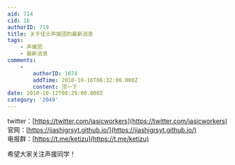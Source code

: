 ```yaml
---
aid: 714
cid: 16
authorID: 719
title: 关于佳士声援团的最新消息
tags:
    - 声援团
    - 最新消息
comments:
    -
        authorID: 1074
        addTime: 2018-10-16T06:32:00.000Z
        content: 顶一下
date: 2018-10-12T08:29:00.000Z
category: '2049'
---
```


twitter：[https://twitter.com/jasicworkers](https://twitter.com/jasicworkers)  
官网：[https://jiashigrsyt.github.io/](https://jiashigrsyt.github.io/)  
电报群：[https://t.me/ketizu](https://t.me/ketizu)

希望大家关注声援同学！
